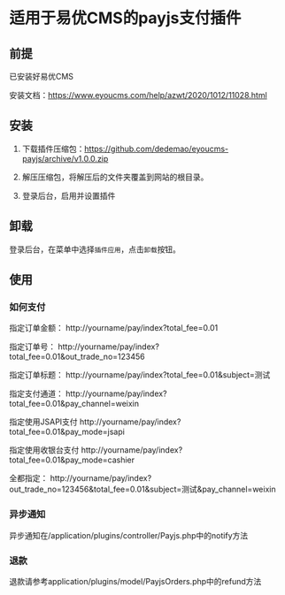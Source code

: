 适用于易优CMS的payjs支付插件
======
## 前提
已安装好易优CMS

安装文档：https://www.eyoucms.com/help/azwt/2020/1012/11028.html

## 安装

1. 下载插件压缩包：https://github.com/dedemao/eyoucms-payjs/archive/v1.0.0.zip

2. 解压压缩包，将解压后的文件夹覆盖到网站的根目录。

3. 登录后台，启用并设置插件


## 卸载

登录后台，在菜单中选择`插件应用`，点击`卸载`按钮。


## 使用
### 如何支付
指定订单金额：
http://yourname/pay/index?total_fee=0.01

指定订单号：
http://yourname/pay/index?total_fee=0.01&out_trade_no=123456

指定订单标题：
http://yourname/pay/index?total_fee=0.01&subject=测试

指定支付通道：
http://yourname/pay/index?total_fee=0.01&pay_channel=weixin

指定使用JSAPI支付
http://yourname/pay/index?total_fee=0.01&pay_mode=jsapi

指定使用收银台支付
http://yourname/pay/index?total_fee=0.01&pay_mode=cashier

全都指定：
http://yourname/pay/index?out_trade_no=123456&total_fee=0.01&subject=测试&pay_channel=weixin

### 异步通知
异步通知在/application/plugins/controller/Payjs.php中的notify方法

### 退款
退款请参考application/plugins/model/PayjsOrders.php中的refund方法
